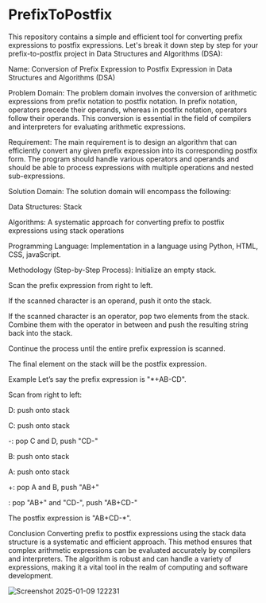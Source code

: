 # PrefixToPostfix
This repository contains a simple and efficient tool for converting prefix expressions to postfix expressions.
Let's break it down step by step for your prefix-to-postfix project in Data Structures and Algorithms (DSA):

Name:
Conversion of Prefix Expression to Postfix Expression in Data Structures and Algorithms (DSA)

Problem Domain:
The problem domain involves the conversion of arithmetic expressions from prefix notation to postfix notation. In prefix notation, operators precede their operands, whereas in postfix notation, operators follow their operands. This conversion is essential in the field of compilers and interpreters for evaluating arithmetic expressions.

Requirement:
The main requirement is to design an algorithm that can efficiently convert any given prefix expression into its corresponding postfix form. The program should handle various operators and operands and should be able to process expressions with multiple operations and nested sub-expressions.

Solution Domain:
The solution domain will encompass the following:

Data Structures: Stack

Algorithms: A systematic approach for converting prefix to postfix expressions using stack operations

Programming Language: Implementation in a language using Python, HTML, CSS, javaScript.

Methodology (Step-by-Step Process):
Initialize an empty stack.

Scan the prefix expression from right to left.

If the scanned character is an operand, push it onto the stack.

If the scanned character is an operator, pop two elements from the stack. Combine them with the operator in between and push the resulting string back into the stack.

Continue the process until the entire prefix expression is scanned.

The final element on the stack will be the postfix expression.

Example
Let’s say the prefix expression is "*+AB-CD".

Scan from right to left:

D: push onto stack

C: push onto stack

-: pop C and D, push "CD-"

B: push onto stack

A: push onto stack

+: pop A and B, push "AB+"

: pop "AB+" and "CD-", push "AB+CD-"

The postfix expression is "AB+CD-*".

Conclusion
Converting prefix to postfix expressions using the stack data structure is a systematic and efficient approach. This method ensures that complex arithmetic expressions can be evaluated accurately by compilers and interpreters. The algorithm is robust and can handle a variety of expressions, making it a vital tool in the realm of computing and software development.

![Screenshot 2025-01-09 122231](https://github.com/user-attachments/assets/4e85ef55-29bf-4b35-97bb-ec3e134ee19c)
